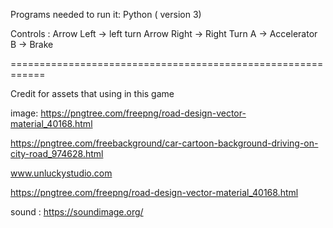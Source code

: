 Programs needed to run it:
Python ( version 3)

Controls :
Arrow Left -> left turn
Arrow Right -> Right Turn
A -> Accelerator
B -> Brake




============================================================

Credit for assets that using in this game

image:
https://pngtree.com/freepng/road-design-vector-material_40168.html

https://pngtree.com/freebackground/car-cartoon-background-driving-on-city-road_974628.html

www.unluckystudio.com

https://pngtree.com/freepng/road-design-vector-material_40168.html

sound : 
https://soundimage.org/
